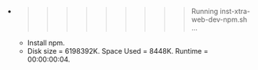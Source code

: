* >>>>>>>>> Running inst-xtra-web-dev-npm.sh ...
  * Install npm.
  * Disk size = 6198392K. Space Used = 8448K. Runtime = 00:00:00:04.
